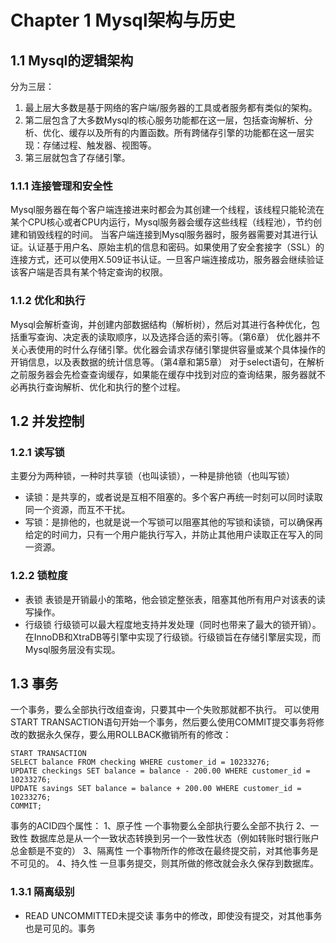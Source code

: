 # Chapter 1 Mysql架构与历史
## 1.1 Mysql的逻辑架构
分为三层：
1. 最上层大多数是基于网络的客户端/服务器的工具或者服务都有类似的架构。
2. 第二层包含了大多数Mysql的核心服务功能都在这一层，包括查询解析、分析、优化、缓存以及所有的内置函数。所有跨储存引擎的功能都在这一层实现：存储过程、触发器、视图等。
3. 第三层就包含了存储引擎。

### 1.1.1 连接管理和安全性
 Mysql服务器在每个客户端连接进来时都会为其创建一个线程，该线程只能轮流在某个CPU核心或者CPU内运行，Mysql服务器会缓存这些线程（线程池），节约创建和销毁线程的时间。
 当客户端连接到Mysql服务器时，服务器需要对其进行认证。认证基于用户名、原始主机的信息和密码。如果使用了安全套接字（SSL）的连接方式，还可以使用X.509证书认证。一旦客户端连接成功，服务器会继续验证该客户端是否具有某个特定查询的权限。

### 1.1.2 优化和执行
Mysql会解析查询，并创建内部数据结构（解析树），然后对其进行各种优化，包括重写查询、决定表的读取顺序，以及选择合适的索引等。（第6章）
优化器并不关心表使用的时什么存储引擎。优化器会请求存储引擎提供容量或某个具体操作的开销信息，以及表数据的统计信息等。（第4章和第5章）
对于select语句，在解析之前服务器会先检查查询缓存，如果能在缓存中找到对应的查询结果，服务器就不必再执行查询解析、优化和执行的整个过程。

## 1.2 并发控制
### 1.2.1 读写锁
主要分为两种锁，一种时共享锁（也叫读锁），一种是排他锁（也叫写锁）
- 读锁：是共享的，或者说是互相不阻塞的。多个客户再统一时刻可以同时读取同一个资源，而互不干扰。
- 写锁：是排他的，也就是说一个写锁可以阻塞其他的写锁和读锁，可以确保再给定的时间力，只有一个用户能执行写入，并防止其他用户读取正在写入的同一资源。

### 1.2.2 锁粒度
- 表锁
表锁是开销最小的策略，他会锁定整张表，阻塞其他所有用户对该表的读写操作。
- 行级锁
行级锁可以最大程度地支持并发处理（同时也带来了最大的锁开销）。在InnoDB和XtraDB等引擎中实现了行级锁。行级锁旨在存储引擎层实现，而Mysql服务层没有实现。

## 1.3 事务
一个事务，要么全部执行改组查询，只要其中一个失败那就都不执行。
可以使用START TRANSACTION语句开始一个事务，然后要么使用COMMIT提交事务将修改的数据永久保存，要么用ROLLBACK撤销所有的修改：
```
START TRANSACTION
SELECT balance FROM checking WHERE customer_id = 10233276;
UPDATE checkings SET balance = balance - 200.00 WHERE customer_id = 10233276;
UPDATE savings SET balance = balance + 200.00 WHERE customer_id = 10233276;
COMMIT;
```

事务的ACID四个属性：
1、原子性
一个事物要么全部执行要么全部不执行
2、一致性
数据库总是从一个一致状态转换到另一个一致性状态（例如转账时银行账户总金额是不变的）
3、隔离性
一个事物所作的修改在最终提交前，对其他事务是不可见的。
4、持久性
一旦事务提交，则其所做的修改就会永久保存到数据库。

### 1.3.1 隔离级别
- READ UNCOMMITTED未提交读
事务中的修改，即使没有提交，对其他事务也是可见的。事务
